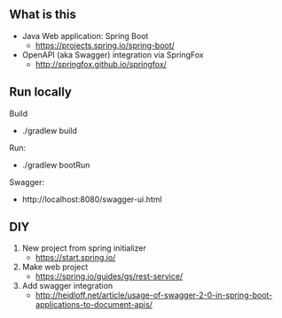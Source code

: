 ## What is this

* Java Web application: Spring Boot
  * https://projects.spring.io/spring-boot/
* OpenAPI (aka Swagger) integration via SpringFox
  * http://springfox.github.io/springfox/

## Run locally

Build
* ./gradlew build

Run:
* ./gradlew bootRun

Swagger:
* http://localhost:8080/swagger-ui.html

## DIY

1. New project from spring initializer 
    * https://start.spring.io/
2. Make web project 
    * https://spring.io/guides/gs/rest-service/
3. Add swagger integration
    * http://heidloff.net/article/usage-of-swagger-2-0-in-spring-boot-applications-to-document-apis/

